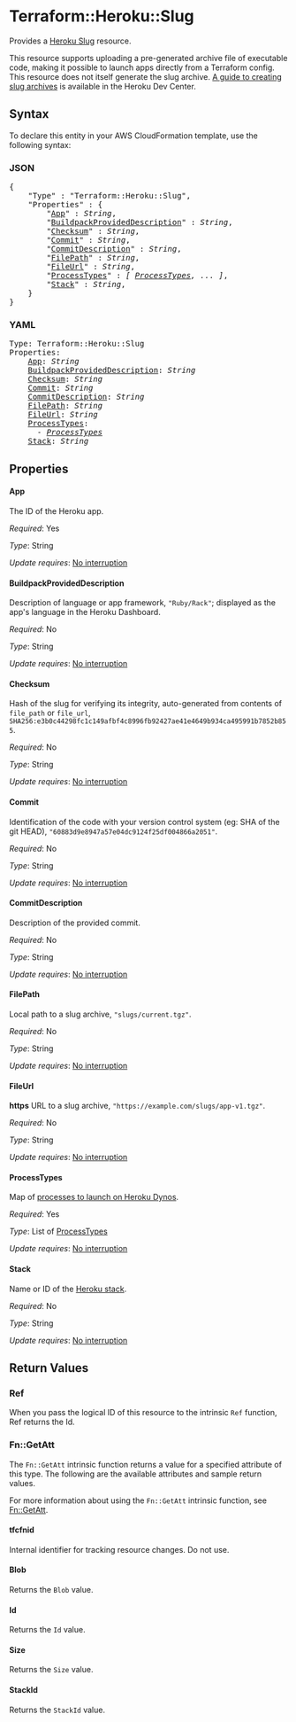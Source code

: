 # Terraform::Heroku::Slug

Provides a [Heroku Slug](https://devcenter.heroku.com/articles/platform-api-reference#slug)
resource.

This resource supports uploading a pre-generated archive file of executable code, making it possible to launch apps directly from a Terraform config. This resource does not itself generate the slug archive. [A guide to creating slug archives](https://devcenter.heroku.com/articles/platform-api-deploying-slugs) is available in the Heroku Dev Center.

## Syntax

To declare this entity in your AWS CloudFormation template, use the following syntax:

### JSON

<pre>
{
    "Type" : "Terraform::Heroku::Slug",
    "Properties" : {
        "<a href="#app" title="App">App</a>" : <i>String</i>,
        "<a href="#buildpackprovideddescription" title="BuildpackProvidedDescription">BuildpackProvidedDescription</a>" : <i>String</i>,
        "<a href="#checksum" title="Checksum">Checksum</a>" : <i>String</i>,
        "<a href="#commit" title="Commit">Commit</a>" : <i>String</i>,
        "<a href="#commitdescription" title="CommitDescription">CommitDescription</a>" : <i>String</i>,
        "<a href="#filepath" title="FilePath">FilePath</a>" : <i>String</i>,
        "<a href="#fileurl" title="FileUrl">FileUrl</a>" : <i>String</i>,
        "<a href="#processtypes" title="ProcessTypes">ProcessTypes</a>" : <i>[ <a href="processtypes.md">ProcessTypes</a>, ... ]</i>,
        "<a href="#stack" title="Stack">Stack</a>" : <i>String</i>,
    }
}
</pre>

### YAML

<pre>
Type: Terraform::Heroku::Slug
Properties:
    <a href="#app" title="App">App</a>: <i>String</i>
    <a href="#buildpackprovideddescription" title="BuildpackProvidedDescription">BuildpackProvidedDescription</a>: <i>String</i>
    <a href="#checksum" title="Checksum">Checksum</a>: <i>String</i>
    <a href="#commit" title="Commit">Commit</a>: <i>String</i>
    <a href="#commitdescription" title="CommitDescription">CommitDescription</a>: <i>String</i>
    <a href="#filepath" title="FilePath">FilePath</a>: <i>String</i>
    <a href="#fileurl" title="FileUrl">FileUrl</a>: <i>String</i>
    <a href="#processtypes" title="ProcessTypes">ProcessTypes</a>: <i>
      - <a href="processtypes.md">ProcessTypes</a></i>
    <a href="#stack" title="Stack">Stack</a>: <i>String</i>
</pre>

## Properties

#### App

The ID of the Heroku app.

_Required_: Yes

_Type_: String

_Update requires_: [No interruption](https://docs.aws.amazon.com/AWSCloudFormation/latest/UserGuide/using-cfn-updating-stacks-update-behaviors.html#update-no-interrupt)

#### BuildpackProvidedDescription

Description of language or app framework, `"Ruby/Rack"`; displayed as the app's language in the Heroku Dashboard.

_Required_: No

_Type_: String

_Update requires_: [No interruption](https://docs.aws.amazon.com/AWSCloudFormation/latest/UserGuide/using-cfn-updating-stacks-update-behaviors.html#update-no-interrupt)

#### Checksum

Hash of the slug for verifying its integrity, auto-generated from contents of `file_path` or `file_url`, `SHA256:e3b0c44298fc1c149afbf4c8996fb92427ae41e4649b934ca495991b7852b855`.

_Required_: No

_Type_: String

_Update requires_: [No interruption](https://docs.aws.amazon.com/AWSCloudFormation/latest/UserGuide/using-cfn-updating-stacks-update-behaviors.html#update-no-interrupt)

#### Commit

Identification of the code with your version control system (eg: SHA of the git HEAD), `"60883d9e8947a57e04dc9124f25df004866a2051"`.

_Required_: No

_Type_: String

_Update requires_: [No interruption](https://docs.aws.amazon.com/AWSCloudFormation/latest/UserGuide/using-cfn-updating-stacks-update-behaviors.html#update-no-interrupt)

#### CommitDescription

Description of the provided commit.

_Required_: No

_Type_: String

_Update requires_: [No interruption](https://docs.aws.amazon.com/AWSCloudFormation/latest/UserGuide/using-cfn-updating-stacks-update-behaviors.html#update-no-interrupt)

#### FilePath

Local path to a slug archive, `"slugs/current.tgz"`.

_Required_: No

_Type_: String

_Update requires_: [No interruption](https://docs.aws.amazon.com/AWSCloudFormation/latest/UserGuide/using-cfn-updating-stacks-update-behaviors.html#update-no-interrupt)

#### FileUrl

**https** URL to a slug archive, `"https://example.com/slugs/app-v1.tgz"`.

_Required_: No

_Type_: String

_Update requires_: [No interruption](https://docs.aws.amazon.com/AWSCloudFormation/latest/UserGuide/using-cfn-updating-stacks-update-behaviors.html#update-no-interrupt)

#### ProcessTypes

Map of [processes to launch on Heroku Dynos](https://devcenter.heroku.com/articles/process-model).

_Required_: Yes

_Type_: List of <a href="processtypes.md">ProcessTypes</a>

_Update requires_: [No interruption](https://docs.aws.amazon.com/AWSCloudFormation/latest/UserGuide/using-cfn-updating-stacks-update-behaviors.html#update-no-interrupt)

#### Stack

Name or ID of the [Heroku stack](https://devcenter.heroku.com/articles/stack).

_Required_: No

_Type_: String

_Update requires_: [No interruption](https://docs.aws.amazon.com/AWSCloudFormation/latest/UserGuide/using-cfn-updating-stacks-update-behaviors.html#update-no-interrupt)

## Return Values

### Ref

When you pass the logical ID of this resource to the intrinsic `Ref` function, Ref returns the Id.

### Fn::GetAtt

The `Fn::GetAtt` intrinsic function returns a value for a specified attribute of this type. The following are the available attributes and sample return values.

For more information about using the `Fn::GetAtt` intrinsic function, see [Fn::GetAtt](https://docs.aws.amazon.com/AWSCloudFormation/latest/UserGuide/intrinsic-function-reference-getatt.html).

#### tfcfnid

Internal identifier for tracking resource changes. Do not use.

#### Blob

Returns the <code>Blob</code> value.

#### Id

Returns the <code>Id</code> value.

#### Size

Returns the <code>Size</code> value.

#### StackId

Returns the <code>StackId</code> value.

